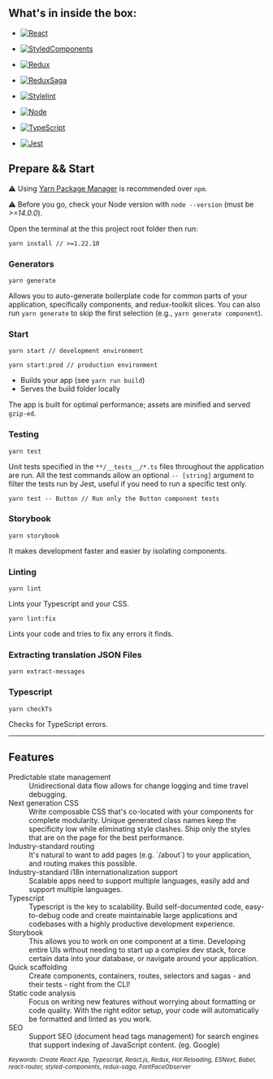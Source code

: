 ## What's in inside the box:

- [![React](https://img.shields.io/badge/React-v17.0.13-007ACC?logo=react)](https://github.com/facebook/react/blob/main/CHANGELOG.md#1702-march-22-2021)

- [![StyledComponents](https://img.shields.io/badge/Styled Components-v5.3.0-007ACC?logo=styled-components)](https://styled-components.com/releases#v5.3.0)

- [![Redux](https://img.shields.io/badge/Redux-v7.2.4-007ACC?logo=redux)](https://newreleases.io/project/npm/react-redux/release/7.2.4)

- [![ReduxSaga](https://img.shields.io/badge/Redux Saga-v1.1.3-007ACC?logo=redux-saga)](https://newreleases.io/project/npm/react-redux/release/7.2.4)

- [![Stylelint](https://img.shields.io/badge/Stylelint-v13.13.1-007ACC?logo=stylelint)](https://stylelint.io/changelog/#13131)

- [![Node](https://img.shields.io/badge/Node-%3E%3D%2014.0.0-brightgreen)](https://nodejs.org/dist/latest-v14.x/docs/api/)

- [![TypeScript](https://img.shields.io/badge/TypeScript-v4.2.2-007ACC?logo=typescript)](https://www.typescriptlang.org/)

- [![Jest](https://img.shields.io/badge/Jest-v26.0.23-C21325?logo=jest)](https://jestjs.io/)

## Prepare && Start

⚠️ Using [Yarn Package Manager](https://yarnpkg.com) is recommended over `npm`.

⚠️ Before you go, check your Node version with `node --version` (must be _>=14.0.0_).

Open the terminal at the this project root folder then run:

```shell
yarn install // >=1.22.10
```

### Generators

```shell
yarn generate
```

Allows you to auto-generate boilerplate code for common parts of your application, specifically components, and redux-toolkit slices. You can also run `yarn generate` to skip the first selection (e.g., `yarn generate component`).

### Start

```shell
yarn start // development environment
```

```shell
yarn start:prod // production environment
```

- Builds your app (see `yarn run build`)
- Serves the build folder locally

The app is built for optimal performance; assets are minified and served `gzip-ed`.

### Testing

```shell
yarn test
```

Unit tests specified in the `**/__tests__/*.ts` files throughout the application are run.
All the test commands allow an optional `-- [string]` argument to filter the tests run by Jest, useful if you need to run a specific test only.

```shell
yarn test -- Button // Run only the Button component tests
```

### Storybook

```shell
yarn storybook
```

It makes development faster and easier by isolating components.

### Linting

```shell
yarn lint
```

Lints your Typescript and your CSS.

```shell
yarn lint:fix
```

Lints your code and tries to fix any errors it finds.

### Extracting translation JSON Files

```shell
yarn extract-messages
```

### Typescript

```shell
yarn checkTs
```

Checks for TypeScript errors.

---

## Features

<dl>

  <dt>Predictable state management</dt>

  <dd>Unidirectional data flow allows for change logging and time travel debugging.</dd>

  <dt>Next generation CSS</dt>
  <dd>Write composable CSS that's co-located with your components for complete modularity. Unique generated class names keep the specificity low while eliminating style clashes. Ship only the styles that are on the page for the best performance.</dd>

  <dt>Industry-standard routing</dt>
  <dd>It's natural to want to add pages (e.g. `/about`) to your application, and routing makes this possible.</dd>

  <dt>Industry-standard i18n internationalization support</dt>
  <dd>Scalable apps need to support multiple languages, easily add and support multiple languages.</dd>

  <dt>Typescript</dt>
  <dd>Typescript is the key to scalability. Build self-documented code, easy-to-debug code and create maintainable large applications and codebases with a highly productive development experience.</dd>

  <dt>Storybook</dt>
  <dd>This allows you to work on one component at a time. Developing entire UIs without needing to start up a complex dev stack, force certain data into your database, or navigate around your application.
  </dd>

  <dt>Quick scaffolding</dt>
  <dd>Create components, containers, routes, selectors and sagas - and their tests - right from the CLI!</dd>

  <dt>Static code analysis</dt>
  <dd>Focus on writing new features without worrying about formatting or code quality. With the right editor setup, your code will automatically be formatted and linted as you work.</dd>

  <dt>SEO</dt>
  <dd>Support SEO (document head tags management) for search engines that support indexing of JavaScript content. (eg. Google)</dd>
</dl>

<sub><i>Keywords: Create React App, Typescript, React.js, Redux, Hot Reloading, ESNext, Babel, react-router, styled-components, redux-saga, FontFaceObserver</i></sub>
